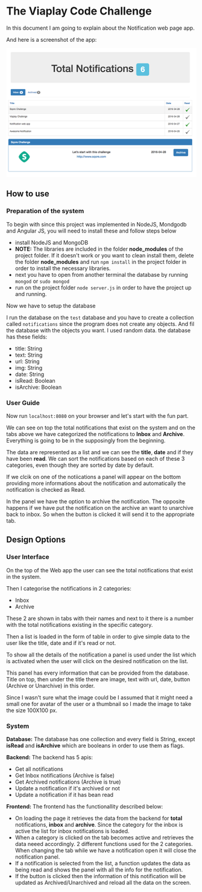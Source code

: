 # The Viaplay Code Challenge

In this document I am going to explain about the Notification web page app.

And here is a screenshot of the app:

![alt tag](Screenshot.png)

## How to use

### Preparation of the system

To begin with since this project was implemented in NodeJS, Mondgodb and Angular JS, you will need to install these and follow steps below

* install NodeJS and MongoDB
* **NOTE:** The libraries are included in the folder **node_modules** of the project folder. If it doesn't work or you want to clean install them, delete the folder **node_modules** and run `npm install` in the project folder in order to install the necessary libraries.
* next you have to open from another terminal the database by running `mongod` or `sudo mongod`
* run on the project folder `node server.js` in order to have the project up and running.

Now we have to setup the database

I run the database on the `test` database and you have to create a collection called `notifications` since the program does not create any objects. And fil the database with the objects you want. I used random data. the database has these fields:

* title: String
* text: String
* url: String
* img: String
* date: String
* isRead: Boolean
* isArchive: Boolean

### User Guide

Now run `localhost:8080` on your browser and let's start with the fun part.

We can see on top the total notifications that exist on the system and on the tabs above we have categorized the notifications to **Inbox** and **Archive**. Everything is going to be in the supposingly from the beginning.

The data are represented as a list and we can see the **title**, **date** and if they have been **read**.
We can sort the notifications based on each of these 3 categories, even though they are sorted by date by default.

If we clcik on one of the notiications a panel will appear on the bottom providing more informations about the notification and automatically the notification is checked as Read. 

In the panel we have the option to archive the notification. The opposite happens if we have put the notification on the archive an want to unarchive back to inbox. So when the button is clicked it will send it to the appropriate tab.

## Design Options

### User Interface

On the top of the Web app the user can see the total notifications that exist in the system.

Then I categorise the notifications in 2 categories:
* Inbox
* Archive

These 2 are shown in tabs with their names and next to it there is a number with the total notifications existing in the specific category.

Then a list is loaded in the form of table in order to give simple data to the user like the title, date and if it's read or not.

To show all the details of the notification a panel is used under the list which is activated when the user will click on the desired notification on the list.

This panel has every information that can be provided from the database. Title on top, then under the title there are image, text with url, date, button (Archive or Unarchive) in this order.

Since I wasn't sure what the image could be I assumed that it might need a small one for avatar of the user or a thumbnail so I made the image to take the size 100X100 px.

### System

**Database:** The database has one collection and every field is String, except **isRead** and **isArchive** which are booleans in order to use them as flags.

**Backend:** The backend has 5 apis:
* Get all notifications
* Get Inbox notifications (Archive is false)
* Get Archived notifications (Archive is true)
* Update a notification if it's archived or not
* Update a notification if it has bean read

**Frontend:** The frontend has the functionallity described below:
* On loading the page it retrieves the data from the backend for **total** notifications, **inbox** and **archive**. Since the category for the inbox is active the list for inbox notifications is loaded.
* When a category is clicked on the tab becomes active and retrieves the data neeed accordingly. 2 different functions used for the 2 categories. When changing the tab while we have a notification open it will close the notification panel.
* If a notification is selected from the list, a function updates the data as being read and shows the panel with all the info for the notification.
* If the button is clicked then the information of this notification will be updated as Archived/Unarchived and reload all the data on the screen.
